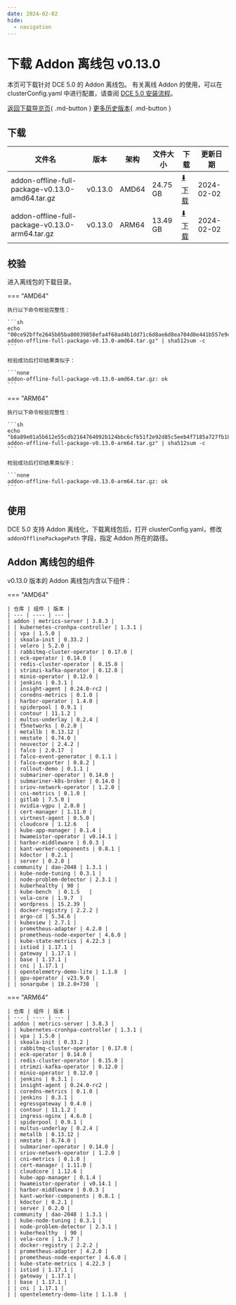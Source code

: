 ```yaml
---
date: 2024-02-02
hide:
  - navigation
---
```


# 下载 Addon 离线包 v0.13.0

本页可下载针对 DCE 5.0 的 Addon 离线包。
有关离线 Addon 的使用，可以在 clusterConfig.yaml 中进行配置，请查阅 [DCE 5.0 安装流程](../../install/index.md#_3)。

[返回下载导览页](../index.md#addon){ .md-button } [更多历史版本](./history.md){ .md-button }

## 下载

| 文件名 | 版本 | 架构 | 文件大小 | 下载 | 更新日期 |
| ----- | --- | --- | ------- | ---- | ------- |
| addon-offline-full-package-v0.13.0-amd64.tar.gz | v0.13.0 | AMD64 | 24.75 GB | [:arrow_down: 下载](https://qiniu-download-public.daocloud.io/DaoCloud_DigitalX_Addon/addon-offline-full-package-v0.13.0-amd64.tar.gz) | 2024-02-02 |
| addon-offline-full-package-v0.13.0-arm64.tar.gz | v0.13.0 | ARM64 | 13.49 GB | [:arrow_down: 下载](https://qiniu-download-public.daocloud.io/DaoCloud_DigitalX_Addon/addon-offline-full-package-v0.13.0-arm64.tar.gz) | 2024-02-02 |

## 校验

进入离线包的下载目录。

=== "AMD64"

    执行以下命令校验完整性：

    ```sh
    echo "00ce92bffe2645b05ba80039858efa4f68ad4b1dd71c6d8ae6d8ea704d0e441b557e9c860b0cab83acfca83078818cc69763ed81444df4e8966995c4a70caaee  addon-offline-full-package-v0.13.0-amd64.tar.gz" | sha512sum -c
    ```

    校验成功后打印结果类似于：

    ```none
    addon-offline-full-package-v0.13.0-amd64.tar.gz: ok
    ```

=== "ARM64"

    执行以下命令校验完整性：

    ```sh
    echo "b8a89e01a5b612e55cdb2164764092b124bbc6cfb51f2e92d85c5eeb4f7185a727fb181a3720f29bd3787d61dbc2b30566669fe42af5035f4969ead5c54621ac  addon-offline-full-package-v0.13.0-arm64.tar.gz" | sha512sum -c
    ```

    校验成功后打印结果类似于：

    ```none
    addon-offline-full-package-v0.13.0-arm64.tar.gz: ok
    ```

## 使用

DCE 5.0 支持 Addon 离线化，下载离线包后，打开 clusterConfig.yaml，修改 `addonOfflinePackagePath` 字段，指定 Addon 所在的路径。

## Addon 离线包的组件

v0.13.0 版本的 Addon 离线包内含以下组件：

=== "AMD64"

    | 仓库 | 组件 | 版本 |
    | --- | ---- | --- |
    | addon | metrics-server | 3.8.3 |
    | | kubernetes-cronhpa-controller | 1.3.1 |
    | | vpa | 1.5.0 |
    | | skoala-init | 0.33.2 |
    | | velero | 5.2.0 |
    | | rabbitmq-cluster-operator | 0.17.0 |
    | | eck-operator | 0.14.0 |
    | | redis-cluster-operator | 0.15.0 |
    | | strimzi-kafka-operator | 0.12.0 |
    | | minio-operator | 0.12.0 |
    | | jenkins | 0.3.1 |
    | | insight-agent | 0.24.0-rc2 |
    | | coredns-metrics | 0.1.0 |
    | | harbor-operator | 1.4.0 |
    | | spiderpool | 0.9.1 |
    | | contour | 11.1.2 |
    | | multus-underlay | 0.2.4 |
    | | f5networks | 0.2.0 |
    | | metallb | 0.13.12 |
    | | nmstate | 0.74.0 |
    | | neuvector | 2.4.2 |
    | | falco | 2.0.17  |
    | | falco-event-generator | 0.1.1 |
    | | falco-exporter | 0.8.2 |
    | | rollout-demo | 0.1.1 |
    | | submariner-operator | 0.14.0 |
    | | submariner-k8s-broker | 0.14.0 |
    | | sriov-network-operator | 1.2.0 |
    | | cni-metrics | 0.1.0 |
    | | gitlab | 7.5.0 |
    | | nvidia-vgpu | 2.0.0 |
    | | cert-manager | 1.11.0 |
    | | virtnest-agent | 0.5.0 |
    | | cloudcore | 1.12.6   |
    | | kube-app-manager | 0.1.4 |
    | | hwameistor-operator | v0.14.1 |
    | | harbor-middleware | 0.0.3 |
    | | kant-worker-components | 0.8.1 |
    | | kdoctor | 0.2.1 |
    | | server | 0.2.0 |
    | community | dao-2048 | 1.3.1 |
    | | kube-node-tuning | 0.3.1 |
    | | node-problem-detector | 2.3.1 |
    | | kuberhealthy | 90 |
    | | kube-bench  | 0.1.5   |
    | | vela-core | 1.9.7  |
    | | wordpress | 15.2.39 |
    | | docker-registry | 2.2.2 |
    | | argo-cd | 5.34.6 |
    | | kubeview | 2.7.1 |
    | | prometheus-adapter | 4.2.0 |
    | | prometheus-node-exporter | 4.6.0 |
    | | kube-state-metrics | 4.22.3 |
    | | istiod | 1.17.1 |
    | | gateway | 1.17.1 |
    | | base | 1.17.1 |
    | | cni | 1.17.1 |
    | | opentelemetry-demo-lite | 1.1.8  |
    | | gpu-operator | v23.9.0 |
    | | sonarqube | 10.2.0+738  |

=== "ARM64"

    | 仓库 | 组件 | 版本 |
    | --- | ---- | --- |
    | addon | metrics-server | 3.8.3 |
    | | kubernetes-cronhpa-controller | 1.3.1 |
    | | vpa | 1.5.0 |
    | | skoala-init | 0.33.2 |
    | | rabbitmq-cluster-operator | 0.17.0 |
    | | eck-operator | 0.14.0 |
    | | redis-cluster-operator | 0.15.0 |
    | | strimzi-kafka-operator | 0.12.0 |
    | | minio-operator | 0.12.0 |
    | | jenkins | 0.3.1 |
    | | insight-agent | 0.24.0-rc2 |
    | | coredns-metrics | 0.1.0 |
    | | jenkins | 0.3.1 |
    | | egressgateway | 0.4.0 |
    | | contour | 11.1.2 |
    | | ingress-nginx | 4.6.0 |
    | | spiderpool | 0.9.1 |
    | | multus-underlay | 0.2.4 |
    | | metallb | 0.13.12 |
    | | nmstate | 0.74.0 |
    | | submariner-operator | 0.14.0 |
    | | sriov-network-operator | 1.2.0 |
    | | cni-metrics | 0.1.0 |
    | | cert-manager | 1.11.0 |
    | | cloudcore | 1.12.6 |
    | | kube-app-manager | 0.1.4 |
    | | hwameistor-operator | v0.14.1 |
    | | harbor-middleware | 0.0.3 |
    | | kant-worker-components | 0.8.1 |
    | | kdoctor | 0.2.1 |
    | | server | 0.2.0 |
    | community | dao-2048 | 1.3.1 |
    | | kube-node-tuning | 0.3.1 |
    | | node-problem-detector | 2.3.1 |
    | | kuberhealthy  | 90 |
    | | vela-core | 1.9.7 |
    | | docker-registry | 2.2.2 |
    | | prometheus-adapter | 4.2.0 |
    | | prometheus-node-exporter | 4.6.0 |
    | | kube-state-metrics | 4.22.3 |
    | | istiod | 1.17.1 |
    | | gateway | 1.17.1 |
    | | base | 1.17.1 |
    | | cni | 1.17.1 |
    | | opentelemetry-demo-lite | 1.1.8  |
